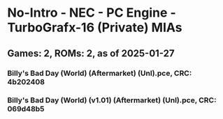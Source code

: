 # No-Intro - NEC - PC Engine - TurboGrafx-16 (Private) MIAs
## Games: 2, ROMs: 2, as of 2025-01-27
### Billy's Bad Day (World) (Aftermarket) (Unl).pce, CRC: 4b202408
### Billy's Bad Day (World) (v1.01) (Aftermarket) (Unl).pce, CRC: 069d48b5
